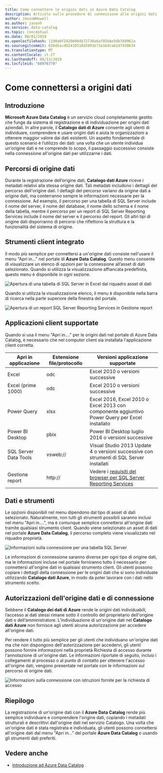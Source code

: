 ```yaml
---
title: Come connettere le origini dati in Azure Data Catalog
description: Articolo sulle procedure di connessione alle origini dati individuate con il catalogo dati di Azure.
author: JasonWHowell
ms.author: jasonh
ms.service: data-catalog
ms.topic: conceptual
ms.date: 08/01/2019
ms.openlocfilehash: 1190a0f34206004b72730a6af85bbe5db7d9961a
ms.sourcegitcommit: 62bd5acd62418518d5991b73a16dca61d7430634
ms.translationtype: MT
ms.contentlocale: it-IT
ms.lasthandoff: 08/13/2019
ms.locfileid: "68976778"
---
```

# <a name="how-to-connect-to-data-sources"></a>Come connettersi a origini dati
## <a name="introduction"></a>Introduzione
**Microsoft Azure Data Catalog** è un servizio cloud completamente gestito che funge da sistema di registrazione e di individuazione per origini dati aziendali. In altre parole, il **Catalogo dati di Azure** consente agli utenti di individuare, comprendere e usare origini dati e aiuta le organizzazioni a ottenere maggior valore dai dati esistenti. Un aspetto fondamentale di questo scenario è l’utilizzo dei dati: una volta che un utente individua un'origine dati e ne comprende lo scopo, il passaggio successivo consiste nella connessione all'origine dati per utilizzarne i dati.

## <a name="data-source-locations"></a>Percorsi di origine dati
Durante la registrazione dell’origine dati, **Catalogo dati Azure** riceve i metadati relativi alla stessa origine dati. Tali metadati includono i dettagli del percorso dell'origine dati. I dettagli del percorso variano da origine dati a origine dati, ma conterranno sempre le informazioni necessarie per la connessione. Ad esempio, il percorso per una tabella di SQL Server include il nome del server, il nome del database, il nome dello schema e il nome della tabella, mentre il percorso per un report di SQL Server Reporting Services include il nome del server e il percorso del report. Gli altri tipi di origine dati disporranno di percorsi che riflettono la struttura e la funzionalità del sistema di origine.

## <a name="integrated-client-tools"></a>Strumenti client integrato
Il modo più semplice per connettersi a un'origine dati consiste nell'usare il menu "Apri in..." nel portale di **Azure Data Catalog**. Questo menu consente di visualizzare un elenco di opzioni per la connessione all’asset di dati selezionato.
Quando si utilizza la visualizzazione affiancata predefinita, questo menu è disponibile in ogni sezione.

 ![Apertura di una tabella di SQL Server in Excel dal riquadro asset di dati](./media/data-catalog-how-to-connect/data-catalog-how-to-connect1.png)

Quando si utilizza la visualizzazione elenco, il menu è disponibile nella barra di ricerca nella parte superiore della finestra del portale.

 ![Apertura di un report SQL Server Reporting Services in Gestione report](./media/data-catalog-how-to-connect/data-catalog-how-to-connect2.png)

## <a name="supported-client-applications"></a>Applicazioni client supportate
Quando si usa il menu "Apri in...." per le origini dati nel portale di Azure Data Catalog, è necessario che nel computer client sia installata l'applicazione client corretta.

| Apri in applicazione | Estensione file/protocollo | Versioni applicazione supportate |
| --- | --- | --- |
| Excel |odc |Excel 2010 o versioni successive |
| Excel (prime 1000) |odc |Excel 2010 o versioni successive |
| Power Query |xlsx |Excel 2016, Excel 2010 o Excel 2013 con componente aggiuntivo Power Query per Excel installato |
| Power BI Desktop |pbix |Power BI Desktop luglio 2016 o versioni successive |
| SQL Server Data Tools |vsweb:// |Visual Studio 2013 Update 4 o versioni successive con strumenti di SQL Server installati |
| Gestione report |http:// |Vedere i [requisiti del browser per SQL Server Reporting Services](https://technet.microsoft.com/library/ms156511.aspx) |

## <a name="your-data-your-tools"></a>Dati e strumenti
Le opzioni disponibili nel menu dipendono dal tipo di asset di dati selezionato. Naturalmente, non tutti gli strumenti possibili saranno inclusi nel menu "Apri in....", ma è comunque semplice connettersi all'origine dati tramite qualsiasi strumento client. Quando viene selezionato un asset di dati nel portale **Azure Data Catalog**, il percorso completo viene visualizzato nel riquadro proprietà.

 ![Informazioni sulla connessione per una tabella SQL Server](./media/data-catalog-how-to-connect/data-catalog-how-to-connect3.png)

Le informazioni di connessione saranno diverse per ogni tipo di origine dati, ma le informazioni incluse nel portale forniranno tutto il necessario per connettersi all'origine dati in qualsiasi strumento client. Gli utenti possono copiare i dettagli della connessione per le origini dati che si sono individuate utilizzando **Catalogo dati Azure**, in modo da poter lavorare con i dati nello strumento scelto.

## <a name="connecting-and-data-source-permissions"></a>Autorizzazioni dell'origine dati e di connessione
Sebbene il **Catalogo dei dati di Azure** rende le origini dati individuabili, l’accesso ai dati stessi rimane sotto il controllo del proprietario dell'origine dati o dell’amministratore. L’individuazione di un'origine dati nel **Catalogo dati Azure** non fornisce agli utenti alcuna autorizzazione per accedere all'origine dati.

Per rendere il tutto più semplice per gli utenti che individuano un'origine dati ma che non dispongono dell'autorizzazione per accedervi, gli utenti possono fornire informazioni nella proprietà Richiesta di accesso durante l'annotazione di un'origine dati. Le informazioni riportate di seguito, inclusi i collegamenti al processo o al punto di contatto per ottenere l'accesso all'origine dati, vengono presentate nel portale con le informazioni sul percorso di origine dati.

 ![Informazioni sulla connessione con istruzioni fornite per la richiesta di accesso](./media/data-catalog-how-to-connect/data-catalog-how-to-connect4.png)

## <a name="summary"></a>Riepilogo
La registrazione di un'origine dati con il **Azure Data Catalog** rende più semplice individuare e comprendere l'origine dati, copiando i metadati strutturali e descrittivi dall'origine dati nel servizio Catalogo. Una volta che un'origine dati è stata registrata e individuata, gli utenti possono connettersi all'origine dati dal menu "Apri in..." del portale **Azure Data Catalog** o usando gli strumenti dati preferiti.

## <a name="see-also"></a>Vedere anche
* [Introduzione ad Azure Data Catalog](data-catalog-get-started.md) .
